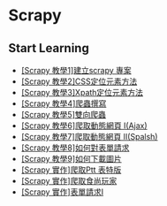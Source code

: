 # Scrapy

 
 ## Start Learning
 
 <ul>
    <li><a href = "https://github.com/Eddie02582/Scrapy/tree/master/%5BScrapy%20%E6%95%99%E5%AD%B81%5D%E5%BB%BA%E7%AB%8Bscrapy%20%E5%B0%88%E6%A1%88">[Scrapy 教學1]建立scrapy 專案</a></li>
    <li><a href = "https://github.com/Eddie02582/Scrapy/tree/master/%5BScrapy%20%E6%95%99%E5%AD%B82%5DCSS%E5%AE%9A%E4%BD%8D%E5%85%83%E7%B4%A0%E6%96%B9%E6%B3%95">[Scrapy 教學2]CSS定位元素方法</a></li>	
    <li><a href = "https://github.com/Eddie02582/Scrapy/tree/master/%5BScrapy%20%E6%95%99%E5%AD%B83%5DXpath%E5%AE%9A%E4%BD%8D%E5%85%83%E7%B4%A0%E6%96%B9%E6%B3%95">[Scrapy 教學3]Xpath定位元素方法</a></li>	
	<li><a href = "https://github.com/Eddie02582/Scrapy/tree/master/%5BScrapy%20%E6%95%99%E5%AD%B84%5D%E7%88%AC%E8%9F%B2%E6%92%B0%E5%AF%AB">[Scrapy 教學4]爬蟲撰寫</a></li>	
    <li><a href = "https://github.com/Eddie02582/Scrapy/tree/master/%5BScrapy%20%E6%95%99%E5%AD%B85%5D%E9%9B%99%E5%90%91%E7%88%AC%E8%9F%B2">[Scrapy 教學5]雙向爬蟲</a></li>    
    <li><a href = "https://github.com/Eddie02582/Scrapy/tree/master/%5BScrapy%20%E6%95%99%E5%AD%B86%5D%E7%88%AC%E5%8F%96%E5%8B%95%E6%85%8B%E7%B6%B2%E9%A0%81%20I(Ajax)">[Scrapy 教學6]爬取動態網頁 I(Ajax)</a></li>  
    <li><a href = "https://github.com/Eddie02582/Scrapy/tree/master/%5BScrapy%20%E6%95%99%E5%AD%B87%5D%E7%88%AC%E5%8F%96%E5%8B%95%E6%85%8B%E7%B6%B2%E9%A0%81%20II(Spalsh)">[Scrapy 教學7]爬取動態網頁 II(Spalsh)</a></li>  	
    <li><a href = "https://github.com/Eddie02582/Scrapy/tree/master/%5BScrapy%20%E6%95%99%E5%AD%B88%5D%E5%A6%82%E4%BD%95%E5%B0%8D%E8%A1%A8%E5%96%AE%E8%AB%8B%E6%B1%82">[Scrapy 教學8]如何對表單請求</a></li>
    <li><a href = "https://github.com/Eddie02582/Scrapy/tree/master/%5BScrapy%20%E6%95%99%E5%AD%B89%5D%E5%A6%82%E4%BD%95%E4%B8%8B%E8%BC%89%E5%9C%96%E7%89%87">[Scrapy 教學9]如何下載圖片</a></li>
    <li><a href = "https://github.com/Eddie02582/Scrapy/tree/master/%5BScrapy%20%E5%AF%A6%E4%BD%9C%5D%E7%88%AC%E5%8F%96Ptt%20%E8%A1%A8%E7%89%B9%E7%89%88">[Scrapy 實作]爬取Ptt 表特版</a></li>
    <li><a href = "https://github.com/Eddie02582/Scrapy/tree/master/%5BScrapy%20%E5%AF%A6%E4%BD%9C%5D%E7%88%AC%E5%8F%96%E9%A3%9F%E5%B0%9A%E7%8E%A9%E5%AE%B6">[Scrapy 實作]爬取食尚玩家</a></li>
    <li><a href = "https://github.com/Eddie02582/Scrapy/tree/master/%5BScrapy%20%E5%AF%A6%E4%BD%9C%5D%E7%88%AC%E5%8F%96Ptt%20%E8%A1%A8%E7%89%B9%E7%89%88">[Scrapy 實作]表單請求I</a></li>
</ul>
 
 
 
 
 
 
 
 
 
 
 
 
 
 
 
 
 
 